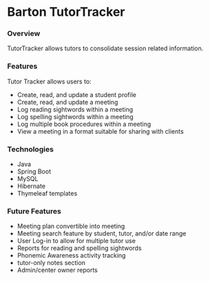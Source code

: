# **Barton TutorTracker**
### Overview
TutorTracker allows tutors to consolidate session related information.  

### Features
Tutor Tracker allows users to:
* Create, read, and update a student profile
* Create, read, and update a meeting
* Log reading sightwords within a meeting
* Log spelling sightwords within a meeting
* Log multiple book procedures within a meeting
* View a meeting in a format suitable for sharing with clients

### Technologies
* Java
* Spring Boot
* MySQL
* Hibernate
* Thymeleaf templates

### Future Features
* Meeting plan convertible into meeting 
* Meeting search feature by student, tutor, and/or date range
* User Log-in to allow for multiple tutor use
* Reports for reading and spelling sightwords
* Phonemic Awareness activity tracking
* tutor-only notes section
* Admin/center owner reports

